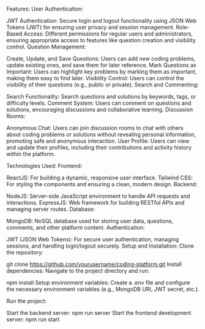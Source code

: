 Features:
User Authentication:

JWT Authentication: Secure login and logout functionality using JSON Web Tokens (JWT) for ensuring user privacy and session management.
Role-Based Access: Different permissions for regular users and administrators, ensuring appropriate access to features like question creation and visibility control.
Question Management:

Create, Update, and Save Questions: Users can add new coding problems, update existing ones, and save them for later reference.
Mark Questions as Important: Users can highlight key problems by marking them as important, making them easy to find later.
Visibility Control: Users can control the visibility of their questions (e.g., public or private).
Search and Commenting:

Search Functionality: Search questions and solutions by keywords, tags, or difficulty levels.
Comment System: Users can comment on questions and solutions, encouraging discussions and collaborative learning.
Discussion Rooms:

Anonymous Chat: Users can join discussion rooms to chat with others about coding problems or solutions without revealing personal information, promoting safe and anonymous interaction.
User Profile: Users can view and update their profiles, including their contributions and activity history within the platform.

Technologies Used:
Frontend:

ReactJS: For building a dynamic, responsive user interface.
Tailwind CSS: For styling the components and ensuring a clean, modern design.
Backend:

NodeJS: Server-side JavaScript environment to handle API requests and interactions.
ExpressJS: Web framework for building RESTful APIs and managing server routes.
Database:

MongoDB: NoSQL database used for storing user data, questions, comments, and other platform content.
Authentication:

JWT (JSON Web Tokens): For secure user authentication, managing sessions, and handling login/logout securely.
Setup and Installation:
Clone the repository:

git clone https://github.com/yourusername/coding-platform.git
Install dependencies: Navigate to the project directory and run:

npm install
Setup environment variables: Create a .env file and configure the necessary environment variables (e.g., MongoDB URI, JWT secret, etc.).

Run the project:

Start the backend server:
npm run server
Start the frontend development server:
npm run start
